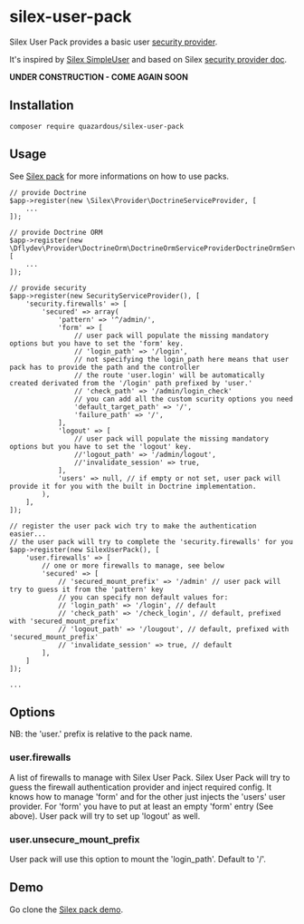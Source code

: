 # silex-user-pack
Silex User Pack provides a basic user [security provider](http://silex.sensiolabs.org/doc/providers/security.html).

It's inspired by [Silex SimpleUser](https://github.com/jasongrimes/silex-simpleuser) and based on Silex [security provider doc](https://github.com/silexphp/Silex/blob/master/doc/providers/security.rst).

**UNDER CONSTRUCTION - COME AGAIN SOON**

## Installation

    composer require quazardous/silex-user-pack

## Usage

See [Silex pack](https://github.com/quazardous/silex-pack) for more informations on how to use packs.

```
// provide Doctrine
$app->register(new \Silex\Provider\DoctrineServiceProvider, [
    ...
]);

// provide Doctrine ORM
$app->register(new \Dflydev\Provider\DoctrineOrm\DoctrineOrmServiceProviderDoctrineOrmServiceProvider, [
    ...
]);

// provide security
$app->register(new SecurityServiceProvider(), [
    'security.firewalls' => [
        'secured' => array(
            'pattern' => '^/admin/',
            'form' => [
                // user pack will populate the missing mandatory options but you have to set the 'form' key.
                // 'login_path' => '/login',
                // not specifying the login_path here means that user pack has to provide the path and the controller
                // the route 'user.login' will be automatically created derivated from the '/login' path prefixed by 'user.'
                // 'check_path' => '/admin/login_check'
                // you can add all the custom scurity options you need
                'default_target_path' => '/',
                'failure_path' => '/',
            ], 
            'logout' => [
                // user pack will populate the missing mandatory options but you have to set the 'logout' key.
                //'logout_path' => '/admin/logout',
                //'invalidate_session' => true,
            ], 
            'users' => null, // if empty or not set, user pack will provide it for you with the built in Doctrine implementation.
        ),
    ],
]);

// register the user pack wich try to make the authentication easier...
// the user pack will try to complete the 'security.firewalls' for you
$app->register(new SilexUserPack(), [
    'user.firewalls' => [
        // one or more firewalls to manage, see below
        'secured' => [
            // 'secured_mount_prefix' => '/admin' // user pack will try to guess it from the 'pattern' key
            // you can specify non default values for:
            // 'login_path' => '/login', // default
            // 'check_path' => '/check_login', // default, prefixed with 'secured_mount_prefix'
            // 'logout_path' => '/lougout', // default, prefixed with 'secured_mount_prefix'
            // 'invalidate_session' => true, // default
        ],
    ]    
]);

...
```

## Options
NB: the 'user.' prefix is relative to the pack name.

### user.firewalls
A list of firewalls to manage with Silex User Pack. 
Silex User Pack will try to guess the firewall authentication provider and inject required config.
It knows how to manage 'form' and for the other just injects the 'users' user provider.
For 'form' you have to put at least an empty 'form' entry (See above). User pack will try to set up 'logout' as well.

### user.unsecure_mount_prefix
User pack will use this option to mount the 'login_path'. Default to '/'.

## Demo
Go clone the [Silex pack demo](http://github.com/quazardous/silex-pack-demo).
